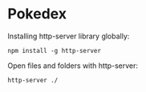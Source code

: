 # Pokedex

Installing http-server library globally:

`npm install -g http-server`

Open files and folders with http-server:

`http-server ./ `